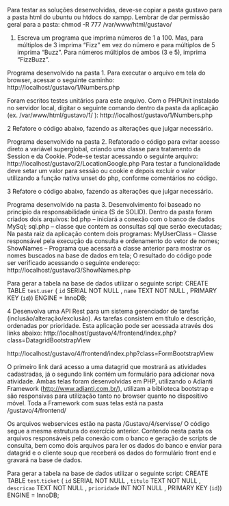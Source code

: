 Para testar as soluções desenvolvidas, deve-se copiar a pasta gustavo para a pasta html do ubuntu ou htdocs do xampp. Lembrar de dar permissão geral para a pasta:
chmod -R 777 /var/www/html/gustavo/

1. Escreva um programa que imprima números de 1 a 100. Mas, para múltiplos de 3 imprima
“Fizz” em vez do número e para múltiplos de 5 imprima “Buzz”. Para números múltiplos
de ambos (3 e 5), imprima “FizzBuzz”.

Programa desenvolvido na pasta 1.
Para executar o arquivo em tela do browser, acessar o seguinte caminho:
http://localhost/gustavo/1/Numbers.php

Foram escritos testes unitários para este arquivo. Com o PHPUnit instalado no servidor local, digitar o seguinte comando dentro da pasta da aplicação (ex. /var/www/html/gustavo/1/ ):
http://localhost/gustavo/1/Numbers.php

2 Refatore o código abaixo, fazendo as alterações que julgar necessário.

Programa desenvolvido na pasta 2.
Refatorado o código para evitar acesso direto a variável superglobal, criando uma classe para tratamento da Session e da Cookie.
Pode-se testar acessando o seguinte arquivo:
http://localhost/gustavo/2/LocationGoogle.php
Para testar a funcionalidade deve setar um valor para sessão ou cookie e depois excluir o valor utilizando a função nativa unset do php, conforme comentários no código.

3 Refatore o código abaixo, fazendo as alterações que julgar necessário.

Programa desenvolvido na pasta 3.
Desenvolvimento foi baseado no princípio da responsabilidade única (S de SOLID).
Dentro da pasta foram criados dois arquivos:
bd.php  – iniciará a conexão com o banco de dados MySql;
sql.php – classe que contem as consultas sql que serão executadas;
Na pasta raiz da aplicação contem dois programas:
MyUserClass – Classe responsável pela execução da consulta e ordenamento do vetor de nomes;
ShowNames  – Programa que acessará a classe anterior para mostrar os nomes buscados na base 		 de dados em tela;
O resultado do código pode ser verificado acessando o seguinte endereço:
http://localhost/gustavo/3/ShowNames.php

Para gerar a tabela na base de dados utilizar o seguinte script:
CREATE TABLE `test`.`user` ( `id` SERIAL NOT NULL , `name` TEXT NOT NULL , PRIMARY KEY (`id`)) ENGINE = InnoDB;

4 Desenvolva uma API Rest para um sistema gerenciador de tarefas (inclusão/alteração/exclusão). As tarefas consistem em título e descrição, ordenadas por prioridade.
Esta aplicação pode ser acessada através dos links abaixo:
http://localhost/gustavo/4/frontend/index.php?class=DatagridBootstrapView

http://localhost/gustavo/4/frontend/index.php?class=FormBootstrapView

O primeiro link dará acesso a uma datagrid que mostrará as atividades cadastradas, já o segundo link contém um formulário para adicionar nova atividade.
Ambas telas foram desenvolvidas em PHP, utilizando o Adianti Framework (http://www.adianti.com.br/), utilizam a biblioteca bootstrap e são responsivas para utilização tanto no browser quanto no dispositivo móvel.
Toda a Framework com suas telas está na pasta /gustavo/4/frontend/

Os arquivos webservices estão na pasta /Gustavo/4/servisse/
O código segue a mesma estrutura do exercício anterior. Contendo nesta pasta os arquivos responsáveis pela conexão com o banco e geração de scripts de consulta, bem como dois arquivos para ler os dados do banco e enviar para datagrid e o cliente soup que receberá os dados do formulário front end e gravará na base de dados.

Para gerar a tabela na base de dados utilizar o seguinte script:
CREATE TABLE `test`.`ticket` ( `id` SERIAL NOT NULL , `titulo` TEXT NOT NULL , `descricao` TEXT NOT NULL , `prioridade` INT NOT NULL , PRIMARY KEY (`id`)) ENGINE = InnoDB;

